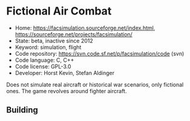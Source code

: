 # Fictional Air Combat

- Home: https://facsimulation.sourceforge.net/index.html, https://sourceforge.net/projects/facsimulation/
- State: beta, inactive since 2012
- Keyword: simulation, flight
- Code repository: https://svn.code.sf.net/p/facsimulation/code (svn)
- Code language: C, C++
- Code license: GPL-3.0
- Developer: Horst Kevin, Stefan Aldinger

Does not simulate real aircraft or historical war scenarios, only fictional ones. The game revolves around fighter aircraft.

## Building
